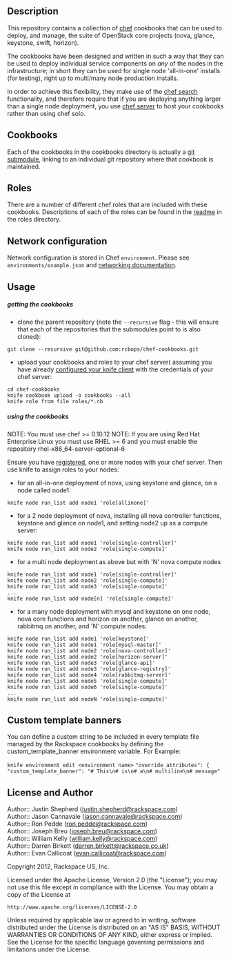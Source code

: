 ## Description ##

This repository contains a collection of [chef](http://www.opscode.com/chef/) cookbooks  that can be used to deploy, and manage, the suite of OpenStack core projects (nova, glance, keystone, swift, horizon).  

The cookbooks have been designed and written in such a way that they can be used to deploy individual service components on _any_ of the nodes in the infrastructure; in short they can be used for single node 'all-in-one' installs (for testing), right up to multi/many node production installs.  

In order to achieve this flexibility, they make use of the [chef search](http://wiki.opscode.com/display/chef/Search)  functionality, and therefore require that if you are deploying anything larger than a single node deployment, you use [chef server](http://wiki.opscode.com/display/chef/Chef+Server) to host your cookbooks rather than using chef solo.  

## Cookbooks ##

Each of the cookbooks in the cookbooks directory is actually a [git submodule](http://help.github.com/submodules/), linking to an individual git repository where that cookbook is maintained.  

## Roles ##

There are a number of different chef roles that are included with these cookbooks.  Descriptions of each of the roles can be found in the [readme](https://github.com/rcbops/chef-cookbooks/blob/master/roles/README.md) in the roles directory.  

## Network configuration ##
Network configuration is stored in Chef `environment`. Please see `environments/example.json` and [networking documentation](networking.md).

## Usage ##

##### getting the cookbooks #####

* clone the parent repository (note the `--recursive` flag - this will ensure that each of the repositories that the submodules point to is also cloned):

`git clone --recursive git@github.com:rcbops/chef-cookbooks.git`  

* upload your cookbooks and roles to your chef server( assuming  you have already [configured your knife client](http://wiki.opscode.com/display/chef/Fast+Start+Guide) with the credentials of your chef server:  

`cd chef-cookbooks`  
`knife cookbook upload -o cookbooks --all`  
`knife role from file roles/*.rb`

##### using the cookbooks #####

NOTE: You must use chef >= 0.10.12
NOTE: If you are using Red Hat Enterprise Linux you must use RHEL >= 6 and you must enable the repository rhel-x86_64-server-optional-6

Ensure you have [registered](http://wiki.opscode.com/display/chef/Cookbook+Fast+Start+Guide#CookbookFastStartGuide-Registeranodewithchefclient),  one or more nodes with your chef server.  Then use knife to assign roles to your nodes:

* for an all-in-one deployment of nova, using keystone and glance, on a node called node1:  

`knife node run_list add node1 'role[allinone]'`  

* for a 2 node deployment of nova, installing all nova controller functions, keystone and glance on node1, and setting node2 up as a compute server:  

`knife node run_list add node1 'role[single-controller]'`  
`knife node run_list add node2 'role[single-compute]'`  

* for a multi node deployment as above but with 'N' nova compute nodes  

`knife node run_list add node1 'role[single-controller]'`  
`knife node run_list add node2 'role[single-compute]'`  
`knife node run_list add node3 'role[single-compute]'`  
`...`  
`knife node run_list add node[n] 'role[single-compute]'`  

* for a many node deployment with mysql and keystone on one node, nova core functions and horizon on another, glance on another, rabbitmq on another, and 'N' compute nodes:

`knife node run_list add node1 'role[keystone]'`  
`knife node run_list add node1 'role[mysql-master]'`  
`knife node run_list add node2 'role[nova-controller]'`  
`knife node run_list add node2 'role[horizon-server]'`  
`knife node run_list add node3 'role[glance-api]'`  
`knife node run_list add node3 'role[glance-registry]'`  
`knife node run_list add node4 'role[rabbitmq-server]'`  
`knife node run_list add node5 'role[single-compute]'`  
`knife node run_list add node6 'role[single-compute]'`  
`...`  
`knife node run_list add nodeN 'role[single-compute]'`  


## Custom template banners ##

You can define a custom string to be included in every template file managed by the Rackspace cookbooks by defining the custom_template_banner environment variable.  For Example:

`knife environment edit <environment name>`
`"override_attributes": { "custom_template_banner": "# This\n# is\n# a\n# multiline\n# message"`

## License and Author ##

Author:: Justin Shepherd (<justin.shepherd@rackspace.com>)  
Author:: Jason Cannavale (<jason.cannavale@rackspace.com>)  
Author:: Ron Pedde (<ron.pedde@rackspace.com>)  
Author:: Joseph Breu (<joseph.breu@rackspace.com>)  
Author:: William Kelly (<william.kelly@rackspace.com>)  
Author:: Darren Birkett (<darren.birkett@rackspace.co.uk>)  
Author:: Evan Callicoat (<evan.callicoat@rackspace.com>)  

Copyright 2012, Rackspace US, Inc.  

Licensed under the Apache License, Version 2.0 (the "License");
you may not use this file except in compliance with the License.
You may obtain a copy of the License at

    http://www.apache.org/licenses/LICENSE-2.0

Unless required by applicable law or agreed to in writing, software
distributed under the License is distributed on an "AS IS" BASIS,
WITHOUT WARRANTIES OR CONDITIONS OF ANY KIND, either express or implied.
See the License for the specific language governing permissions and
limitations under the License.
